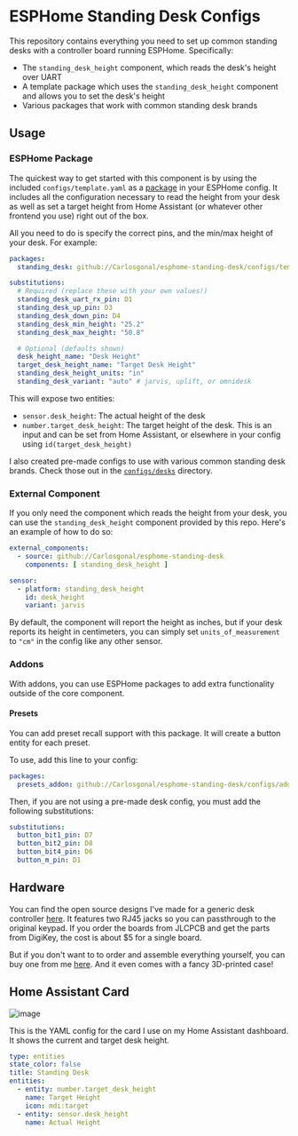 # ESPHome Standing Desk Configs

This repository contains everything you need to set up common standing desks with a controller board running ESPHome. Specifically:

- The `standing_desk_height` component, which reads the desk's height over UART
- A template package which uses the `standing_desk_height` component and allows you to set the desk's height
- Various packages that work with common standing desk brands

## Usage

### ESPHome Package

The quickest way to get started with this component is by using the included `configs/template.yaml` as a [package](https://esphome.io/guides/configuration-types.html#packages) in your ESPHome config. It includes all the configuration necessary to read the height from your desk as well as set a target height from Home Assistant (or whatever other frontend you use) right out of the box.

All you need to do is specify the correct pins, and the min/max height of your desk. For example:

```yaml
packages:
  standing_desk: github://Carlosgonal/esphome-standing-desk/configs/template.yaml

substitutions:
  # Required (replace these with your own values!)
  standing_desk_uart_rx_pin: D1
  standing_desk_up_pin: D3
  standing_desk_down_pin: D4
  standing_desk_min_height: "25.2"
  standing_desk_max_height: "50.8"

  # Optional (defaults shown)
  desk_height_name: "Desk Height"
  target_desk_height_name: "Target Desk Height"
  standing_desk_height_units: "in"
  standing_desk_variant: "auto" # jarvis, uplift, or omnidesk
```

This will expose two entities:

- `sensor.desk_height`: The actual height of the desk
- `number.target_desk_height`: The target height of the desk. This is an input and can be set from Home Assistant, or elsewhere in your config using `id(target_desk_height)`

I also created pre-made configs to use with various common standing desk brands. Check those out in the [`configs/desks`](configs/desks/README.md) directory.

### External Component

If you only need the component which reads the height from your desk, you can use the `standing_desk_height` component provided by this repo. Here's an example of how to do so:

```yaml
external_components:
  - source: github://Carlosgonal/esphome-standing-desk
    components: [ standing_desk_height ]

sensor:
  - platform: standing_desk_height
    id: desk_height
    variant: jarvis
```

By default, the component will report the height as inches, but if your desk reports its height in centimeters, you can simply set `units_of_measurement` to `"cm"` in the config like any other sensor.

### Addons

With addons, you can use ESPHome packages to add extra functionality outside of the core component.

#### Presets

You can add preset recall support with this package. It will create a button entity for each preset.

To use, add this line to your config:

```yaml
packages:
  presets_addon: github://Carlosgonal/esphome-standing-desk/configs/addons/presets.yaml
```

Then, if you are not using a pre-made desk config, you must add the following substitutions:

```yaml
substitutions:
  button_bit1_pin: D7
  button_bit2_pin: D8
  button_bit4_pin: D6
  button_m_pin: D1
```

## Hardware

You can find the open source designs I've made for a generic desk controller [here](https://github.com/Carlosgonal/wifi-desk-controller). It features two RJ45 jacks so you can passthrough to the original keypad. If you order the boards from JLCPCB and get the parts from DigiKey, the cost is about $5 for a single board.

But if you don't want to to order and assemble everything yourself, you can buy one from me [here](https://shop.horner.tj/things/desk-controller). And it even comes with a fancy 3D-printed case!

## Home Assistant Card

![image](https://user-images.githubusercontent.com/2646487/139561642-6913a43d-792b-47e1-9d63-a605dfa33bde.png)

This is the YAML config for the card I use on my Home Assistant dashboard. It shows the current and target desk height.

```yaml
type: entities
state_color: false
title: Standing Desk
entities:
  - entity: number.target_desk_height
    name: Target Height
    icon: mdi:target
  - entity: sensor.desk_height
    name: Actual Height
```